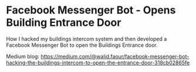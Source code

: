 # Facebook Messenger Bot - Opens Building Entrance Door
How I hacked my buildings intercom system and then developed a Facebook Messenger Bot to open the Buildings Entrance door.

Medium blog:
https://medium.com/@walid.faour/facebook-messenger-bot-hacking-the-buildings-intercom-to-open-the-entrance-door-318cb02865fe
